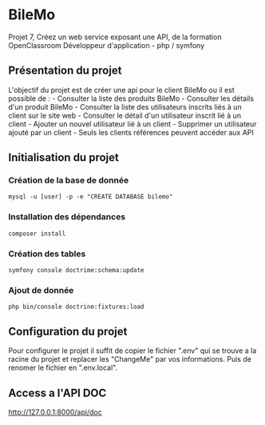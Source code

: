 # BileMo
Projet 7, Créez un web service exposant une API, de la formation OpenClassroom Développeur d'application - php / symfony


## Présentation du projet
L'objectif du projet est de créer une api pour le client BileMo ou il est possible de :
    - Consulter la liste des produits BileMo
    - Consulter les détails d'un produit BileMo
    - Consulter la liste des utilisateurs inscrits liés à un client sur le site web
    - Consulter le détail d'un utilisateur inscrit lié à un client
    - Ajouter un nouvel utilisateur lié à un client
    - Supprimer un utilisateur ajouté par un client
    - Seuls les clients références peuvent accéder aux API

## Initialisation du projet

### Création de la base de donnée
```shell
mysql -u [user] -p -e "CREATE DATABASE bilemo"
```

### Installation des dépendances
```shell
composer install
```


### Création des tables
```shell
symfony console doctrime:schema:update
```

### Ajout de donnée
```shell
php bin/console doctrine:fixtures:load
```
## Configuration du projet
Pour configurer le projet il suffit de copier le fichier ".env" qui se trouve a la racine du projet et replacer les "ChangeMe" par vos informations. 
Puis de renomer le fichier en ".env.local".

## Access a l'API DOC
http://127.0.0.1:8000/api/doc